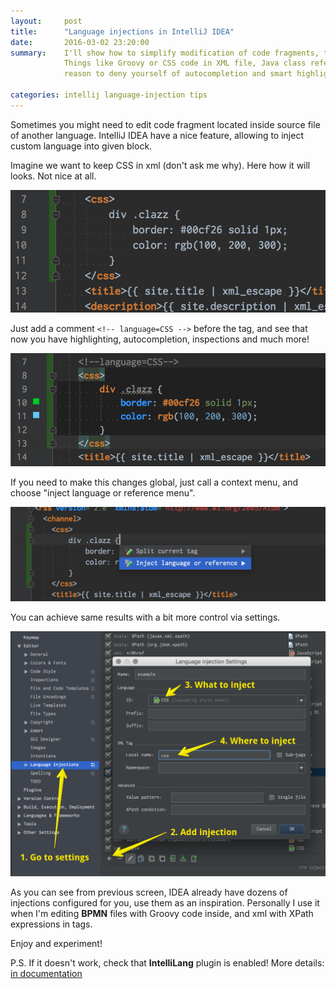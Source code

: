 ```yaml
---
layout:     post
title:      "Language injections in IntelliJ IDEA"
date:       2016-03-02 23:20:00
summary:    I'll show how to simplify modification of code fragments, that are kept in files of different type.
            Things like Groovy or CSS code in XML file, Java class reference in tag, or SQL in string are not a
            reason to deny yourself of autocompletion and smart highlighting.

categories: intellij language-injection tips
---
```


Sometimes you might need to edit code fragment located inside source file of another language.
IntelliJ IDEA have a nice feature, allowing to inject custom language into given block.

Imagine we want to keep CSS in xml (don't ask me why).
Here how it will looks. Not nice at all.

![plain xml](/assets/2016-03-02-intellij-language-injection/img1.png)  
  
Just add a comment `<!-- language=CSS -->` before the tag, and see that now you have highlighting, autocompletion,
inspections and much more!

![comment](/assets/2016-03-02-intellij-language-injection/img2.png)  
  
If you need to make this changes global, just call a context menu, and choose "inject language or reference menu".

![shortcut](/assets/2016-03-02-intellij-language-injection/img4.png)  
  
You can achieve same results with a bit more control via settings.

![menu](/assets/2016-03-02-intellij-language-injection/img3.png)  

As you can see from previous screen, IDEA already have dozens of injections configured for you, use them as an inspiration.
Personally I use it when I'm editing __BPMN__ files with Groovy code inside, and xml with XPath expressions in tags.

Enjoy and experiment!

P.S. If it doesn't work, check that __IntelliLang__ plugin is enabled!
More details: [in documentation](https://www.jetbrains.com/idea/help/using-language-injections.html)
